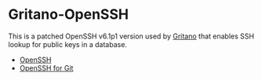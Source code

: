 Gritano-OpenSSH
===============

This is a patched OpenSSH v6.1p1 version used by [Gritano](https://github.com/igorbonadio/gritano) that enables SSH lookup for public keys in a database.

- [OpenSSH](http://www.openssh.com/)
- [OpenSSH for Git](https://github.com/wuputahllc/openssh-for-git)
